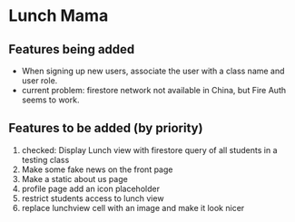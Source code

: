 # Lunch Mama

## Features being added
- When signing up new users, associate the user with a class name
  and user role.
- current problem: firestore network not available in China, but Fire Auth seems to work.

## Features to be added (by priority)
1. checked: Display Lunch view with firestore query of all students in a testing class
2. Make some fake news on the front page
3. Make a static about us page
4. profile page add an icon placeholder
5. restrict students access to lunch view
6. replace lunchview cell with an image and make it look nicer
